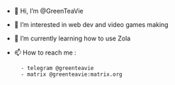 - 👋 Hi, I’m @GreenTeaVie
- 👀 I’m interested in web dev and video games making
- 🌱 I’m currently learning how to use Zola
- 📫 How to reach me : 

        - telegram @greenteavie
        - matrix @greenteavie:matrix.org

<!---
GreenTeaVie/GreenTeaVie is a ✨ special ✨ repository because its `README.md` (this file) appears on your GitHub profile.
You can click the Preview link to take a look at your changes.
--->
